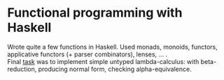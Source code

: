 # Functional programming with Haskell

Wrote quite a few functions in Haskell. Used monads, monoids, functors, applicative functors (+ parser combinators), lenses, ... .  
Final [task](https://github.com/ItsLastDay/academic_university_2016-2018/blob/master/Haskell/coursework.hs) was to implement simple untyped lambda-calculus:
with beta-reduction, producing normal form, checking alpha-equivalence.
